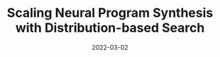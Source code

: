 ---
title: "Scaling Neural Program Synthesis with Distribution-based Search"
collection: publications
excerpt: ''
date: 2022-03-02
venue: "<a href='https://aaai.org/Conferences/AAAI-22/'>AAAI 2022</a>"
venuedetails: "A* (Oral, ~5% of submissions accepted for oral, 15% acceptance rate, 9k+ submissions)"
paperauthors: "Nathanaël Fijalkow, Guillaume Lagarde, <b>Théo Matricon</b>, Kevin Ellis, Pierre Ohlmann, Akarsh Potta"
paperdoi: "https://doi.org/10.1609/aaai.v36i6.20616"
papercode: "https://github.com/nathanael-fijalkow/DeepSynth/"
paperslides: "../files/slides/aaai22.pdf"
projecturl: "https://deepsynth.labri.fr/"
citation: "Fijalkow, N., Lagarde, G., Matricon, T., Ellis, K., Ohlmann, P., & Potta, A. N. (2022). Scaling Neural Program Synthesis with Distribution-Based Search. Proceedings of the AAAI Conference on Artificial Intelligence, 36(6), 6623-6630. https://doi.org/10.1609/aaai.v36i6.20616"
---